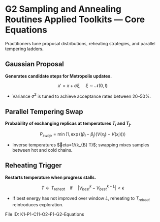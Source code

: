 # G2 Sampling and Annealing Routines Applied Toolkits — Core Equations

Practitioners tune proposal distributions, reheating strategies, and parallel tempering ladders.

## Gaussian Proposal
**Generates candidate steps for Metropolis updates.**

$$x' = x + \sigma \xi, \quad \xi \sim \mathcal{N}(0,I)$$

- Variance $\sigma^{2}$ is tuned to achieve acceptance rates between 20–50%.
## Parallel Tempering Swap
**Probability of exchanging replicas at temperatures $T_{i}$ and $T_{j}$.**

$$P_{swap} = \min\left(1, \exp\left((\beta_{i} - \beta_{j})(V(x_{j}) - V(x_{i}))\right)\right)$$

- Inverse temperatures $eta=1/(k_{B} T)$; swapping mixes samples between hot and cold chains.
## Reheating Trigger
**Restarts temperature when progress stalls.**

$$T \leftarrow T_{reheat} \quad \text{if} \quad |V_{best}^{k} - V_{best}^{k-L}| < \epsilon$$

- If best energy has not improved over window $L$, reheating to $T_{reheat}$ reintroduces exploration.

File ID: K1-P1-C11-O2-F1-G2-Equations
